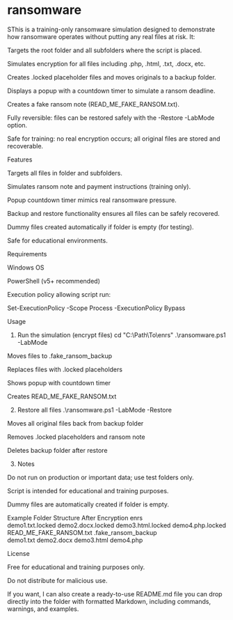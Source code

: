 # ransomware
SThis is a training-only ransomware simulation designed to demonstrate how ransomware operates without putting any real files at risk. It:

Targets the root folder and all subfolders where the script is placed.

Simulates encryption for all files including .php, .html, .txt, .docx, etc.

Creates .locked placeholder files and moves originals to a backup folder.

Displays a popup with a countdown timer to simulate a ransom deadline.

Creates a fake ransom note (READ_ME_FAKE_RANSOM.txt).

Fully reversible: files can be restored safely with the -Restore -LabMode option.

Safe for training: no real encryption occurs; all original files are stored and recoverable.

Features

Targets all files in folder and subfolders.

Simulates ransom note and payment instructions (training only).

Popup countdown timer mimics real ransomware pressure.

Backup and restore functionality ensures all files can be safely recovered.

Dummy files created automatically if folder is empty (for testing).

Safe for educational environments.

Requirements

Windows OS

PowerShell (v5+ recommended)

Execution policy allowing script run:

Set-ExecutionPolicy -Scope Process -ExecutionPolicy Bypass

Usage
1. Run the simulation (encrypt files)
cd "C:\Path\To\enrs"
.\ransomware.ps1 -LabMode


Moves files to .fake_ransom_backup

Replaces files with .locked placeholders

Shows popup with countdown timer

Creates READ_ME_FAKE_RANSOM.txt

2. Restore all files
.\ransomware.ps1 -LabMode -Restore


Moves all original files back from backup folder

Removes .locked placeholders and ransom note

Deletes backup folder after restore

3. Notes

Do not run on production or important data; use test folders only.

Script is intended for educational and training purposes.

Dummy files are automatically created if folder is empty.

Example Folder Structure After Encryption
enrs\
    demo1.txt.locked
    demo2.docx.locked
    demo3.html.locked
    demo4.php.locked
    READ_ME_FAKE_RANSOM.txt
    .fake_ransom_backup\
        demo1.txt
        demo2.docx
        demo3.html
        demo4.php

License

Free for educational and training purposes only.

Do not distribute for malicious use.

If you want, I can also create a ready-to-use README.md file you can drop directly into the folder with formatted Markdown, including commands, warnings, and examples.
